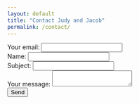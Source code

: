 ```yaml
---
layout: default
title: "Contact Judy and Jacob"
permalink: /contact/
---
```


<form action="https://formspree.io/f/mdopjpvp" method="POST">
    <div class="mb-3">
        <label class="form-label">Your email:</label>
        <input class="form-control" type="email" name="_replyto">
    </div>
    <div class="mb-3">
        <label class="form-label">Name:</label>
        <input class="form-control" type="text" name="_name" >
    </div>
    <div class="mb-3">
        <label class="form-label">Subject:</label>
        <input class="form-control" type="text" name="_subject" >
    </div>
    <div class="mb-3">
        <label class="form-label">Your message:</label>
        <textarea class="form-control" name="message"></textarea>
    </div>
    <button type="submit" class=".btn .btn--primary">Send</button>
</form>
